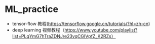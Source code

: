 # ML_practice
* tensor-flow 教程(https://tensorflow.google.cn/tutorials/?hl=zh-cn)
* deep learning 视频教程（https://www.youtube.com/playlist?list=PLqYmG7hTraZDNJre23vqCGIVpfZ_K2RZs）
